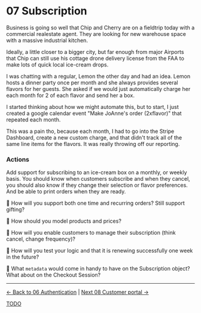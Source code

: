 # 07 Subscription

Business is going so well that Chip and Cherry are on a fieldtrip today with a
commercial realestate agent. They are looking for new warehouse space with a
massive industrial kitchen.

Ideally, a little closer to a bigger city, but far enough from major Airports
that Chip can still use his cottage drone delivery license from the FAA to make
lots of quick local ice-cream drops.

I was chatting with a regular, Lemon
the other day and had an idea. Lemon hosts a dinner party once per month and
she always provides several flavors for her guests. She asked if we would just
automatically charge her each month for 2 of each flavor and send her a box.

I started thinking about how we might automate this, but to start, I just created
a google calendar event "Make JoAnne's order (2xflavor)" that repeated each month.

This was a pain tho, because each month, I had to go into the Stripe Dashboard,
create a new custom charge, and that didn't track all of the same line items for the
flavors. It was really throwing off our reporting.

### Actions

Add support for subscribing to an ice-cream box on a monthly, or weekly basis.
You should know when customers subscribe and when they cancel, you should also
know if they change their selection or flavor preferences. And be able to
print orders when they are ready.


🧠 How will you support both one time and recurring orders? Still support
gifting?

🧠 How should you model products and prices?

🧠 How will you enable customers to manage their subscription (think cancel,
change frequency)?

🧠 How will you test your logic and that it is renewing successfully one week
in the future?

🧠  What `metadata` would come in handy to have on the Subscription object?
What about on the Checkout Session?


---

[<- Back to 06 Authentication](./06-authentication.md)
|
[Next 08 Customer portal ->](./08-customer-portal.md)

[TODO](../TODO.md)
